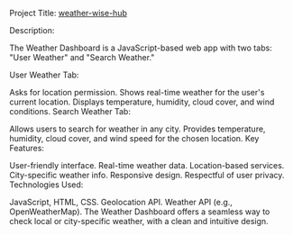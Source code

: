 Project Title: [weather-wise-hub](https://weather-wise-hub-deepali-1508.vercel.app/) 


Description:

The Weather Dashboard is a JavaScript-based web app with two tabs: "User Weather" and "Search Weather."

User Weather Tab:

Asks for location permission.
Shows real-time weather for the user's current location.
Displays temperature, humidity, cloud cover, and wind conditions.
Search Weather Tab:

Allows users to search for weather in any city.
Provides temperature, humidity, cloud cover, and wind speed for the chosen location.
Key Features:

User-friendly interface.
Real-time weather data.
Location-based services.
City-specific weather info.
Responsive design.
Respectful of user privacy.
Technologies Used:

JavaScript, HTML, CSS.
Geolocation API.
Weather API (e.g., OpenWeatherMap).
The Weather Dashboard offers a seamless way to check local or city-specific weather, with a clean and intuitive design.
